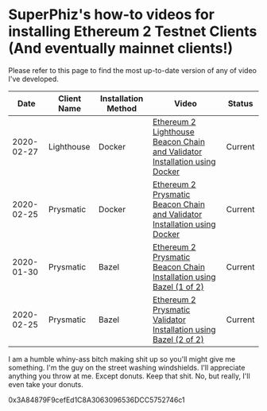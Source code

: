 # SuperPhiz's how-to videos for installing Ethereum 2 Testnet Clients (And eventually mainnet clients!)

Please refer to this page to find the most up-to-date version of any of video I've developed.

|Date|Client Name|Installation Method|Video|Status|
|----|-----|-----|-----|-----|
|2020-02-27|Lighthouse|Docker|[Ethereum 2 Lighthouse Beacon Chain and Validator Installation using Docker](https://youtu.be/fRQ-uVTfP-I)|Current|
|2020-02-25|Prysmatic|Docker|[Ethereum 2 Prysmatic Beacon Chain and Validator Installation using Docker](https://www.youtube.com/watch?v=zN_tds2-vDk)|Current|
|2020-01-30|Prysmatic|Bazel|[Ethereum 2 Prysmatic Beacon Chain Installation using Bazel (1 of 2)](https://www.youtube.com/watch?v=7qqYHaN2CcY)|Current|
|2020-02-25|Prysmatic|Bazel|[Ethereum 2 Prysmatic Validator Installation using Bazel (2 of 2)](https://youtu.be/Eqrd729RwM8)|Current|


I am a humble whiny-ass bitch making shit up so you'll might give me something. I'm the guy on the street washing windshields. I'll appreciate anything you throw at me. Except donuts. Keep that shit. No, but really, I'll even take your donuts. 

0x3A84879F9cefEd1C8A3063096536DCC5752746c1
